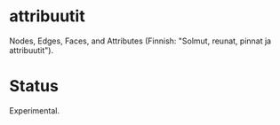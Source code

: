 # attribuutit

Nodes, Edges, Faces, and Attributes (Finnish: "Solmut, reunat, pinnat ja attribuutit").

# Status

Experimental.
